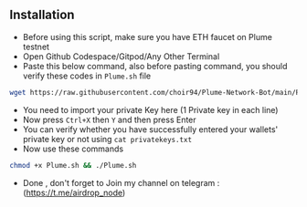 ## Installation

- Before using this script, make sure you have ETH faucet on Plume testnet
- Open Github Codespace/Gitpod/Any Other Terminal
- Paste this below command, also before pasting command, you should verify these codes in `Plume.sh` file
```bash
wget https://raw.githubusercontent.com/choir94/Plume-Network-Bot/main/Plume.sh && touch privatekeys.txt && nano privatekeys.txt
```
- You need to import your private Key here (1 Private key in each line)
- Now press `Ctrl+X` then `Y` and then press Enter
- You can verify whether you have successfully entered your wallets' private key or not using `cat privatekeys.txt`
- Now use these commands
```bash
chmod +x Plume.sh && ./Plume.sh
```
- Done , don't forget to Join my channel on telegram :(https://t.me/airdrop_node)
